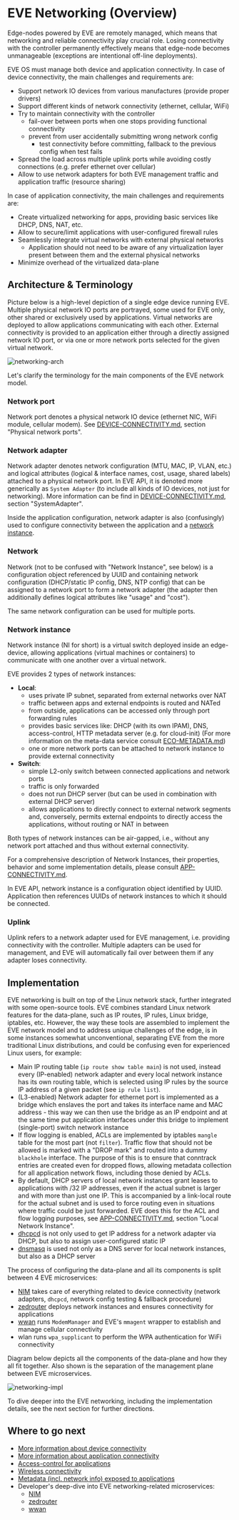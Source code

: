 # EVE Networking (Overview)

Edge-nodes powered by EVE are remotely managed, which means that networking and reliable
connectivity play crucial role. Losing connectivity with the controller permanently effectively
means that edge-node becomes unmanageable (exceptions are intentional off-line deployments).

EVE OS must manage both device and application connectivity.
In case of device connectivity, the main challenges and requirements are:

- Support network IO devices from various manufactures (provide proper drivers)
- Support different kinds of network connectivity (ethernet, cellular, WiFi)
- Try to maintain connectivity with the controller
  - fail-over between ports when one stops providing functional connectivity
  - prevent from user accidentally submitting wrong network config
    - test connectivity before committing, fallback to the previous config when test fails
- Spread the load across multiple uplink ports while avoiding costly connections
  (e.g. prefer ethernet over cellular)
- Allow to use network adapters for both EVE management traffic and application traffic
  (resource sharing)

In case of application connectivity, the main challenges and requirements are:

- Create virtualized networking for apps, providing basic services like DHCP, DNS, NAT, etc.
- Allow to secure/limit applications with user-configured firewall rules
- Seamlessly integrate virtual networks with external physical networks
  - Application should not need to be aware of any virtualization layer present between them
    and the external physical networks
- Minimize overhead of the virtualized data-plane

## Architecture & Terminology

Picture below is a high-level depiction of a single edge device running EVE. Multiple
physical network IO ports are portrayed, some used for EVE only, other shared or exclusively
used by applications. Virtual networks are deployed to allow applications communicating
with each other. External connectivity is provided to an application either through a directly
assigned network IO port, or via one or more network ports selected for the given virtual network.

![networking-arch](./images/eve-networking-arch-concepts.png)

Let's clarify the terminology for the main components of the EVE network model.

### Network port

Network port denotes a physical network IO device (ethernet NIC, WiFi module, cellular modem).
See [DEVICE-CONNECTIVITY.md](./DEVICE-CONNECTIVITY.md), section "Physical network ports".

### Network adapter

Network adapter denotes network configuration (MTU, MAC, IP, VLAN, etc.) and logical attributes
(logical & interface names, cost, usage, shared labels) attached to a physical network port.
In EVE API, it is denoted more generically as `System Adapter` (to include all kinds of IO devices,
not just for networking).
More information can be find in [DEVICE-CONNECTIVITY.md](./DEVICE-CONNECTIVITY.md),
section "SystemAdapter".

Inside the application configuration, network adapter is also (confusingly) used to configure
connectivity between the application and a [network instance](#network-instance).

### Network

Network (not to be confused with "Network Instance", see below) is a configuration object
referenced by UUID and containing network configuration (DHCP/static IP config, DNS, NTP config)
that can be assigned to a network port to form a network adapter (the adapter then additionally
defines logical attributes like "usage" and "cost").

The same network configuration can be used for multiple ports.

### Network instance

Network instance (NI for short) is a virtual switch deployed inside an edge-device,
allowing applications (virtual machines or containers) to communicate with one another over
a virtual network.

EVE provides 2 types of network instances:

- **Local**:
  - uses private IP subnet, separated from external networks over NAT
  - traffic between apps and external endpoints is routed and NATed
  - from outside, applications can be accessed only through port forwarding rules
  - provides basic services like: DHCP (with its own IPAM), DNS, access-control,
    HTTP metadata server (e.g. for cloud-init) (For more information on the meta-data service consult [ECO-METADATA.md](ECO-METADATA.md))
  - one or more network ports can be attached to network instance to provide
    external connectivity
- **Switch**:
  - simple L2-only switch between connected applications and network ports
  - traffic is only forwarded
  - does not run DHCP server (but can be used in combination with external DHCP server)
  - allows applications to directly connect to external network segments and, conversely,
    permits external endpoints to directly access the applications, without routing or NAT
    in between

Both types of network instances can be air-gapped, i.e., without any network port attached
and thus without external connectivity.

For a comprehensive description of Network Instances, their properties, behavior
and some implementation details, please consult [APP-CONNECTIVITY.md](APP-CONNECTIVITY.md).

In EVE API, network instance is a configuration object identified by UUID.
Application then references UUIDs of network instances to which it should be connected.

### Uplink

Uplink refers to a network adapter used for EVE management, i.e. providing connectivity
with the controller. Multiple adapters can be used for management, and EVE will automatically
fail over between them if any adapter loses connectivity.

## Implementation

EVE networking is built on top of the Linux network stack, further integrated with some
open-source tools. EVE combines standard Linux network features for the data-plane,
such as IP routes, IP rules, Linux bridge, iptables, etc. However, the way these tools
are assembled to implement the EVE network model and to address unique challenges of the edge,
is in some instances somewhat unconventional, separating EVE from the more traditional Linux
distributions, and could be confusing even for experienced Linux users, for example:

- Main IP routing table (`ip route show table main`) is not used, instead every (IP-enabled)
  network adapter and every local network instance has its own routing table, which is selected
  using IP rules by the source IP address of a given packet (see `ip rule list`).
- (L3-enabled) Network adapter for ethernet port is implemented as a bridge which enslaves
  the port and takes its interface name and MAC address - this way we can then use the bridge
  as an IP endpoint and at the same time put application interfaces under this bridge
  to implement (single-port) switch network instance
- If flow logging is enabled, ACLs are implemented by iptables `mangle` table for the most
  part (not `filter`). Traffic flow that should not be allowed is marked with a "DROP mark"
  and routed into a dummy `blackhole` interface. The purpose of this is to ensure that conntrack
  entries are created even for dropped flows, allowing metadata collection for all application
  network flows, including those denied by ACLs.
- By default, DHCP servers of local network instances grant leases to applications with /32
  IP addresses, even if the actual subnet is larger and with more than just one IP. This is
  accompanied by a link-local route for the actual subnet and is used to force routing even in
  situations where traffic could be just forwarded. EVE does this for the ACL and flow logging
  purposes, see [APP-CONNECTIVITY.md](APP-CONNECTIVITY.md), section "Local Network Instance".
- [dhcpcd](https://wiki.archlinux.org/title/dhcpcd) is not only used to get IP address for
  a network adapter via DHCP, but also to assign user-configured static IP
- [dnsmasq](https://thekelleys.org.uk/dnsmasq/doc.html) is used not only as a DNS server for local
  network instances, but also as a DHCP server

The process of configuring the data-plane and all its components is split between
4 EVE microservices:

- [NIM](../pkg/pillar/docs/nim.md) takes care of everything related to device connectivity
  (network adapters, `dhcpcd`, network config testing & fallback procedure)
- [zedrouter](../pkg/pillar/docs/zedrouter.md) deploys network instances and ensures connectivity
  for applications
- [wwan](../pkg/wwan/README.md) runs `ModemManager` and EVE's `mmagent` wrapper to establish
  and manage cellular connectivity
- wlan runs `wpa_supplicant` to perform the WPA authentication for WiFi connectivity

Diagram below depicts all the components of the data-plane and how they all fit together.
Also shown is the separation of the management plane between EVE microservices.

![networking-impl](./images/eve-networking-impl.png)

To dive deeper into the EVE networking, including the implementation details, see the next section
for further directions.

## Where to go next

- [More information about device connectivity](DEVICE-CONNECTIVITY.md)
- [More information about application connectivity](APP-CONNECTIVITY.md)
- [Access-control for applications](NETWORK-ACLS.md)
- [Wireless connectivity](WIRELESS.md)
- [Metadata (incl. network info) exposed to applications](ECO-METADATA.md)
- Developer's deep-dive into EVE networking-related microservices:
  - [NIM](../pkg/pillar/docs/nim.md)
  - [zedrouter](../pkg/pillar/docs/zedrouter.md)
  - [wwan](../pkg/wwan/README.md)
